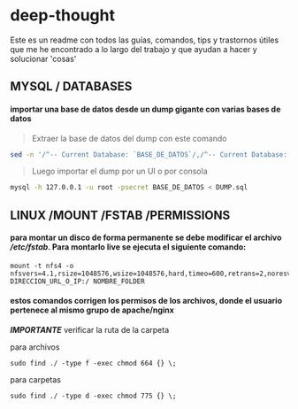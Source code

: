 # deep-thought
Este es un readme con todos las guías, comandos, tips y trastornos útiles que me he encontrado a lo largo del trabajo y que ayudan a hacer y solucionar 'cosas'

## MYSQL / DATABASES

#### importar una base de datos desde un dump gigante con varias bases de datos

> Extraer la base de datos del dump con este comando

````bash
sed -n '/^-- Current Database: `BASE_DE_DATOS`/,/^-- Current Database: `/p' NOMBRE_DEL_DUMP_GIGANTE.sql > ARCHIVO_DESTINO.sql
````
> Luego importar el dump por un UI o por consola 

````bash
mysql -h 127.0.0.1 -u root -psecret BASE_DE_DATOS < DUMP.sql
````

## LINUX /MOUNT /FSTAB /PERMISSIONS

#### para montar un disco de forma permanente se debe modificar el archivo */etc/fstab*. Para montarlo live se ejecuta el siguiente comando:

````
mount -t nfs4 -o nfsvers=4.1,rsize=1048576,wsize=1048576,hard,timeo=600,retrans=2,noresvport DIRECCION_URL_O_IP:/ NOMBRE_FOLDER
````

#### estos comandos corrigen los permisos de los archivos, donde el usuario pertenece al mismo grupo de apache/nginx
***IMPORTANTE*** verificar la ruta de la carpeta

  para archivos
````
sudo find ./ -type f -exec chmod 664 {} \;
````
  para carpetas
````
sudo find ./ -type d -exec chmod 775 {} \;
````


